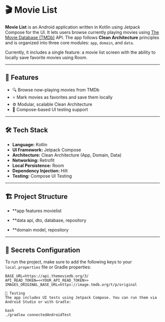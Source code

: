 # 🎬 Movie List

**Movie List** is an Android application written in Kotlin using Jetpack Compose for the UI. It lets
users browse currently playing movies using [The Movie Database (TMDb)](https://www.themoviedb.org/)
API. The app follows **Clean Architecture** principles and is organized into three core modules:
`app`, `domain`, and `data`.

Currently, it includes a single feature: a movie list screen with the ability to locally save
favorite movies using Room.

---

## 🚀 Features

- 🔍 Browse now-playing movies from TMDb
- ⭐ Mark movies as favorites and save them locally
- ⚙️ Modular, scalable Clean Architecture
- 🧪 Compose-based UI testing support

---

## 🛠️ Tech Stack

- **Language:** Kotlin
- **UI Framework:** Jetpack Compose
- **Architecture:** Clean Architecture (App, Domain, Data)
- **Networking:** Retrofit
- **Local Persistence:** Room
- **Dependency Injection:** Hilt
- **Testing:** Compose UI Testing

---

## 🏗️ Project Structure

- **app
  features
  movielist

- **data
  api, dto, database, repository

- **domain
  model, repository

---

## 🔐 Secrets Configuration

To run the project, make sure to add the following keys to your `local.properties` file or Gradle
properties:

```properties
BASE_URL=https://api.themoviedb.org/3/
API_READ_TOKEN=<<YOUR_API_READ_TOKEN>>
IMAGES_ORIGINAL_BASE_URL=https://image.tmdb.org/t/p/original

🧪 Testing
The app includes UI tests using Jetpack Compose. You can run them via Android Studio or with Gradle:

bash
./gradlew connectedAndroidTest


